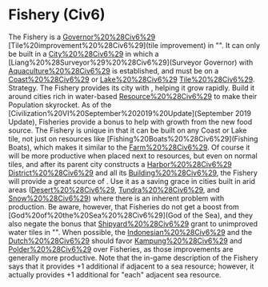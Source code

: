 # Fishery (Civ6)

The Fishery is a [Governor%20%28Civ6%29](Governor) [Tile%20improvement%20%28Civ6%29](tile improvement) in "". It can only be built in a [City%20%28Civ6%29](city) in which a [Liang%20%28Surveyor%29%20%28Civ6%29](Surveyor Governor) with [Aquaculture%20%28Civ6%29](Aquaculture) is established, and must be on a [Coast%20%28Civ6%29](Coast) or [Lake%20%28Civ6%29](Lake) [Tile%20%28Civ6%29](tile).
Strategy.
The Fishery provides its city with , helping it grow rapidly. Build it around cities rich in water-based [Resource%20%28Civ6%29](resources) to make their Population skyrocket. As of the [Civilization%20VI%20September%202019%20Update](September 2019 Update), Fisheries provide a bonus to help with growth from the new food source.
The Fishery is unique in that it can be built on any Coast or Lake tile, not just on resources like [Fishing%20Boats%20%28Civ6%29](Fishing Boats), which makes it similar to the [Farm%20%28Civ6%29](Farm). Of course it will be more productive when placed next to resources, but even on normal tiles, and after its parent city constructs a [Harbor%20%28Civ6%29](Harbor) [District%20%28Civ6%29](district) and all its [Building%20%28Civ6%29](buildings), the Fishery will provide a great source of . Use it as a saving grace in cities built in arid areas ([Desert%20%28Civ6%29](Desert), [Tundra%20%28Civ6%29](Tundra), and [Snow%20%28Civ6%29](Snow)) where there is an inherent problem with production. Be aware, however, that Fisheries do not get a boost from [God%20of%20the%20Sea%20%28Civ6%29](God of the Sea), and they also negate the bonus that [Shipyard%20%28Civ6%29](Shipyards) grant to unimproved water tiles in "".
When possible, the [Indonesian%20%28Civ6%29](Indonesians) and the [Dutch%20%28Civ6%29](Dutch) should favor [Kampung%20%28Civ6%29](Kampungs) and [Polder%20%28Civ6%29](Polders) over Fisheries, as those improvements are generally more productive.
Note that the in-game description of the Fishery says that it provides +1 additional if adjacent to a sea resource; however, it actually provides +1 additional for "each" adjacent sea resource.